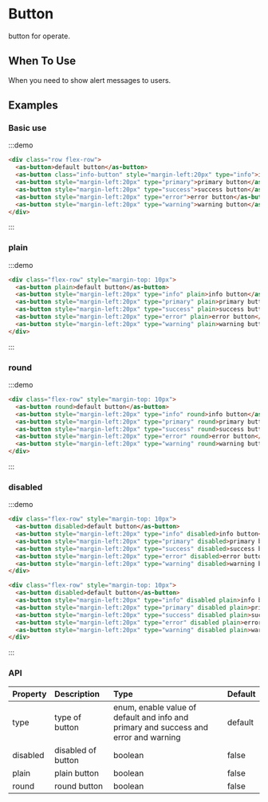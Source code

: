 
# Button

button for operate.

## When To Use

When you need to show alert messages to users.

## Examples

### Basic use

:::demo

```html
<div class="row flex-row">
  <as-button>default button</as-button>
  <as-button class="info-button" style="margin-left:20px" type="info">info button</as-button>
  <as-button style="margin-left:20px" type="primary">primary button</as-button>
  <as-button style="margin-left:20px" type="success">success button</as-button>
  <as-button style="margin-left:20px" type="error">error button</as-button>
  <as-button style="margin-left:20px" type="warning">warning button</as-button>
</div>
```

:::

### plain

:::demo

```html
<div class="flex-row" style="margin-top: 10px">
  <as-button plain>default button</as-button>
  <as-button style="margin-left:20px" type="info" plain>info button</as-button>
  <as-button style="margin-left:20px" type="primary" plain>primary button</as-button>
  <as-button style="margin-left:20px" type="success" plain>success button</as-button>
  <as-button style="margin-left:20px" type="error" plain>error button</as-button>
  <as-button style="margin-left:20px" type="warning" plain>warning button</as-button>
</div>
```

:::

### round

:::demo

```html
<div class="flex-row" style="margin-top: 10px">
  <as-button round>default button</as-button>
  <as-button style="margin-left:20px" type="info" round>info button</as-button>
  <as-button style="margin-left:20px" type="primary" round>primary button</as-button>
  <as-button style="margin-left:20px" type="success" round>success button</as-button>
  <as-button style="margin-left:20px" type="error" round>error button</as-button>
  <as-button style="margin-left:20px" type="warning" round>warning button</as-button>
</div>
```

:::

### disabled

:::demo

```html
<div class="flex-row" style="margin-top: 10px">
  <as-button disabled>default button</as-button>
  <as-button style="margin-left:20px" type="info" disabled>info button</as-button>
  <as-button style="margin-left:20px" type="primary" disabled>primary button</as-button>
  <as-button style="margin-left:20px" type="success" disabled>success button</as-button>
  <as-button style="margin-left:20px" type="error" disabled>error button</as-button>
  <as-button style="margin-left:20px" type="warning" disabled>warning button</as-button>
</div>

<div class="flex-row" style="margin-top: 10px">
  <as-button disabled>default button</as-button>
  <as-button style="margin-left:20px" type="info" disabled plain>info button</as-button>
  <as-button style="margin-left:20px" type="primary" disabled plain>primary button</as-button>
  <as-button style="margin-left:20px" type="success" disabled plain>success button</as-button>
  <as-button style="margin-left:20px" type="error" disabled plain>error button</as-button>
  <as-button style="margin-left:20px" type="warning" disabled plain>warning button</as-button>
</div>
```

:::

### API

| Property | Description | Type | Default |
| :--- | :--- | :--- | :--- |
| type | type of button | enum, enable value of default and info and primary and success and error and warning | default |
| disabled | disabled of button | boolean | false |
| plain | plain button | boolean | false |
| round | round button | boolean | false |
